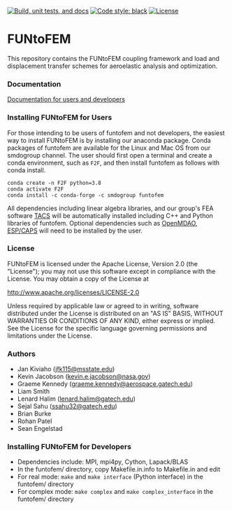 [![Build, unit tests, and docs](https://github.com/smdogroup/funtofem/actions/workflows/unit_tests.yml/badge.svg)](https://github.com/smdogroup/funtofem/actions/workflows/unit_tests.yml)
[![Code style: black](https://img.shields.io/badge/code%20style-black-000000.svg)](https://github.com/psf/black)
[![License](https://img.shields.io/badge/License-Apache_2.0-blue.svg)](https://opensource.org/licenses/Apache-2.0)

# FUNtoFEM #

This repository contains the FUNtoFEM coupling framework and load and displacement transfer schemes for aeroelastic analysis and optimization.

### Documentation ###

[Documentation for users and developers](https://smdogroup.github.io/funtofem/index.html)

### Installing FUNtoFEM for Users ###
For those intending to be users of funtofem and not developers, the easiest way to install FUNtoFEM is by installing our anaconda package.
Conda packages of funtofem are available for the Linux and Mac OS from our smdogroup channel. The user should first open a terminal and create
a conda environment, such as `F2F`, and then install funtofem as follows with conda install.
```
conda create -n F2F python=3.8
conda activate F2F
conda install -c conda-forge -c smdogroup funtofem
```

All dependencies including linear algebra libraries, and our group's FEA software [TACS](https://github.com/smdogroup/tacs) will be automatically
installed including C++ and Python libraries of funtofem. Optional dependencies such as [OpenMDAO](https://github.com/OpenMDAO/OpenMDAO), [ESP/CAPS](https://acdl.mit.edu/ESP/) will need to be installed by the user.

### License ###

FUNtoFEM is licensed under the Apache License, Version 2.0 (the "License");
you may not use this software except in compliance with the License.
You may obtain a copy of the License at

   http://www.apache.org/licenses/LICENSE-2.0

Unless required by applicable law or agreed to in writing, software
distributed under the License is distributed on an "AS IS" BASIS,
WITHOUT WARRANTIES OR CONDITIONS OF ANY KIND, either express or implied.
See the License for the specific language governing permissions and
limitations under the License.

### Authors ###

* Jan Kiviaho (jfk115@msstate.edu)
* Kevin Jacobson (kevin.e.jacobson@nasa.gov)
* Graeme Kennedy (graeme.kennedy@aerospace.gatech.edu)
* Liam Smith
* Lenard Halim (lenard.halim@gatech.edu)
* Sejal Sahu (ssahu32@gatech.edu)
* Brian Burke
* Rohan Patel
* Sean Engelstad

### Installing FUNtoFEM for Developers ###
* Dependencies include: MPI, mpi4py, Cython, Lapack/BLAS
* In the funtofem/ directory, copy Makefile.in.info to Makefile.in and edit
* For real mode: `make` and `make interface` (Python interface) in the funtofem/ directory
* For complex mode: `make complex` and `make complex_interface` in the funtofem/ directory
